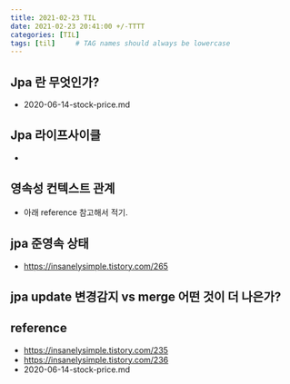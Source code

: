 ```yaml
---
title: 2021-02-23 TIL
date: 2021-02-23 20:41:00 +/-TTTT
categories: [TIL]
tags: [til]     # TAG names should always be lowercase
---
```

 

## Jpa 란 무엇인가? 
- 2020-06-14-stock-price.md

## Jpa 라이프사이클
- 
 
## 영속성 컨텍스트 관계
- 아래 reference 참고해서 적기.

## jpa 준영속 상태
- https://insanelysimple.tistory.com/265

## jpa update 변경감지 vs merge 어떤 것이 더 나은가?

## reference
- https://insanelysimple.tistory.com/235
- https://insanelysimple.tistory.com/236
- 2020-06-14-stock-price.md
